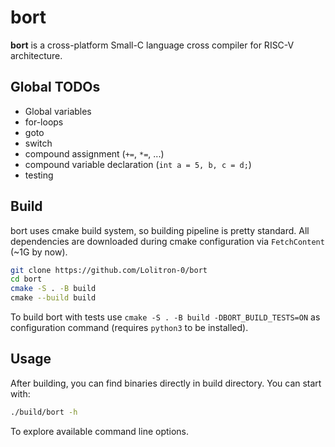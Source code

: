 # bort

**bort** is a cross-platform Small-C language cross compiler for RISC-V architecture.

## Global TODOs
- Global variables
- for-loops
- goto
- switch
- compound assignment (`+=`, `*=`, ...)
- compound variable declaration (`int a = 5, b, c = d;`)
- testing

## Build
bort uses cmake build system, so building pipeline is pretty standard. All dependencies are downloaded during cmake configuration via `FetchContent` (~1G by now).

```bash
git clone https://github.com/Lolitron-0/bort
cd bort
cmake -S . -B build
сmake --build build
```

To build bort with tests use `cmake -S . -B build -DBORT_BUILD_TESTS=ON` as configuration command (requires `python3` to be installed).

## Usage
After building, you can find binaries directly in build directory. You can start with:
```bash
./build/bort -h
```
To explore available command line options.
